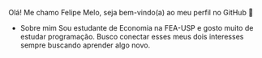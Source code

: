 Olá! Me chamo Felipe Melo, seja bem-vindo(a) ao meu perfil no GitHub 👋
- Sobre mim
Sou estudante de Economia na FEA-USP e gosto muito de estudar programação. Busco conectar esses meus dois interesses sempre buscando aprender algo novo.

<!---
Felipe0899/Felipe0899 is a ✨ special ✨ repository because its `README.md` (this file) appears on your GitHub profile.
You can click the Preview link to take a look at your changes.
--->
